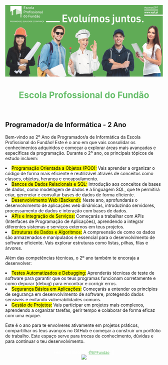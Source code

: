 <img src="./img/Banner.png"><br>

<h1 align="center"><span style="color: #69BF6D;"> Escola Profossional do Fundão</h1><br>

<h2>Programador/a de Informática - 2 Ano</h2>

<p>Bem-vindo ao 2º Ano de Programador/a de Informática da Escola Profissional do Fundão! Este é o ano em que vais consolidar os conhecimentos adquiridos e começar a explorar áreas mais avançadas e específicas da programação. Durante o 2º ano, os principais tópicos de estudo incluem:</p>

<p> 
  <li><mark>Programação Orientada a Objetos (POO):</mark> Vais aprender a organizar o código de forma mais eficiente e reutilizável através de conceitos como classes, objetos, herança e encapsulamento.</li>
  <li><mark>Bancos de Dados Relacionais e SQL:</mark> Introdução aos conceitos de bases de dados, como modelagem de dados e a linguagem SQL, que te permitirá criar, gerenciar e consultar bases de dados de forma eficiente.</li>
  <li><mark>Desenvolvimento Web (Backend):</mark> Neste ano, aprofundarás o desenvolvimento de aplicações web dinâmicas, introduzindo servidores, processamento de dados e interação com bases de dados.</li>
  <li><mark>APIs e Integração de Serviços:</mark> Começarás a trabalhar com APIs (Interfaces de Programação de Aplicações), aprendendo a integrar diferentes sistemas e serviços externos em teus projetos.</li>
  <li><mark>Estruturas de Dados e Algoritmos:</mark> A compreensão de como os dados são armazenados e manipulados é essencial para o desenvolvimento de software eficiente. Vais explorar estruturas como listas, pilhas, filas e árvores.</li>
</p>

<p>Além das competências técnicas, o 2º ano também te encoraja a desenvolver:</p>

<p> 
  <li><mark>Testes Automatizados e Debugging:</mark> Aprenderás técnicas de teste de software para garantir que os teus programas funcionam corretamente e como depurar (debug) para encontrar e corrigir erros.</li>
  <li><mark>Segurança Básica em Aplicações:</mark> Começarás a entender os princípios de segurança em desenvolvimento de software, protegendo dados sensíveis e evitando vulnerabilidades comuns.</li>
  <li><mark>Gestão de Projetos:</mark> Vais participar em projetos mais complexos, aprendendo a organizar tarefas, gerir tempo e colaborar de forma eficaz com uma equipe.</li>
</p>

<p>Este é o ano para te envolveres ativamente em projetos práticos, compartilhar os teus avanços no GitHub e começar a construir um portfólio de trabalho. Este espaço serve para trocas de conhecimento, dúvidas e para continuar o teu desenvolvimento.</p>

<div align="center">

  <sub style="color: white;">Feito com amor por <a href="https://www.epfundao.edu.pt/" target="_blank" style="color: #69BF6D">@EPFundão</a>. 💚</sub>  
  <img height="20px" src="https://user-images.githubusercontent.com/49994083/189573872-f81a164a-de54-4536-a520-5e5124cf9653.png">

</div>